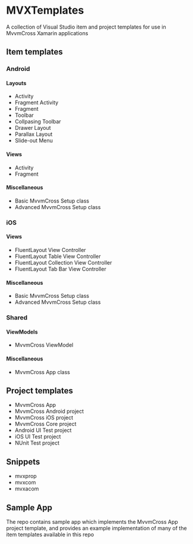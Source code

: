 MVXTemplates
======

A collection of Visual Studio item and project templates for use in MvvmCross Xamarin applications


## Item templates


### Android

#### Layouts

* Activity
* Fragment Activity
* Fragment
* Toolbar
* Collpasing Toolbar
* Drawer Layout
* Parallax Layout
* Slide-out Menu

#### Views

* Activity
* Fragment

#### Miscellaneous

* Basic MvvmCross Setup class
* Advanced MvvmCross Setup class


### iOS

#### Views

* FluentLayout View Controller
* FluentLayout Table View Controller
* FluentLayout Collection View Controller
* FluentLayout Tab Bar View Controller

#### Miscellaneous

* Basic MvvmCross Setup class
* Advanced MvvmCross Setup class


### Shared

#### ViewModels

* MvvmCross ViewModel

#### Miscellaneous

* MvvmCross App class


## Project templates


* MvvmCross App
* MvvmCross Android project
* MvvmCross iOS project
* MvvmCross Core project
* Android UI Test project
* iOS UI Test project
* NUnit Test project


## Snippets


* mvxprop
* mvxcom
* mvxacom

## Sample App


The repo contains sample app which implements the MvvmCross App project template, and provides an example implementation of many of the item templates available in this repo